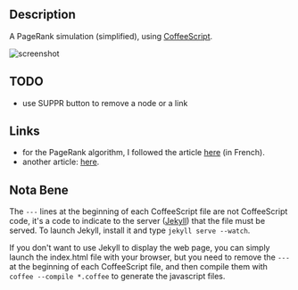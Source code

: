 Description
-----------
A PageRank simulation (simplified), using [CoffeeScript](http://coffeescript.org/).

![screenshot](https://drive.google.com/uc?export=view&id=0B31-CIvNW1LdWm5NWXlqU25Hc2s)

TODO
----
* use SUPPR button to remove a node or a link

Links
-----
* for the PageRank algorithm, I followed the article [here](http://wassner.blogspot.fr/2014/06/pourquoi-est-ce-important-la-plupart.html) (in French).
* another article: [here](http://williamcotton.com/pagerank-explained-with-javascript).

Nota Bene
---------
The `---` lines at the beginning of each CoffeeScript file are not CoffeeScript code, it's a code to indicate to the server ([Jekyll](http://jekyllrb.com/)) that the file must be served. To launch Jekyll, install it and type `jekyll serve --watch`.

If you don't want to use Jekyll to display the web page, you can simply launch the index.html file with your browser, but you need to remove the `---` at the beginning of each CoffeeScript file, and then compile them with `coffee --compile *.coffee` to generate the javascript files.
